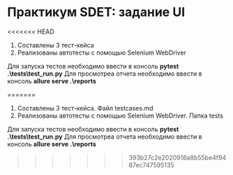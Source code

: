 # Практикум SDET: задание UI
<<<<<<< HEAD
1. Составлены 3 тест-кейса
2. Реализованы автотесты с помощью Selenium WebDriver

Для запуска тестов необходимо ввести в консоль **pytest .\tests\test_run.py**
Для просмотреа отчета необходимо ввести в консоль **allure serve .\reports**

=======
1. Составлены 3 тест-кейса. Файл testcases.md
2. Реализованы автотесты с помощью Selenium WebDriver. Папка tests

Для запуска тестов необходимо ввести в консоль **pytest .\tests\test_run.py**
Для просмотреа отчета необходимо ввести в консоль **allure serve .\reports**
>>>>>>> 393b27c2e2020918a8b55be4f9487ec747595135
